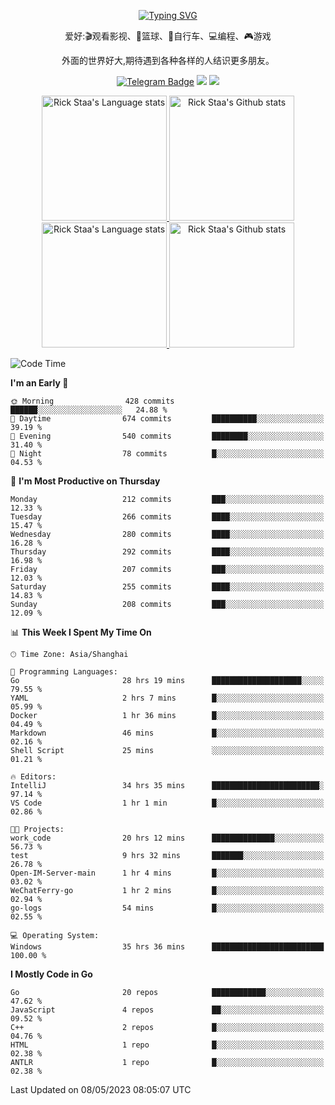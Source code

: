<div align="center"> 

[![Typing SVG](https://readme-typing-svg.herokuapp.com?size=25&duration=2500&color=eeeeee&vCenter=true&width=200&height=40&lines=Hi+there+%F0%9F%91%8B%F0%9F%8F%BB;I'm+DanBai)](https://git.io/typing-svg)

爱好:🎬观看影视、🏀篮球、🚴自行车、💻编程、🎮游戏

外面的世界好大,期待遇到各种各样的人结识更多朋友。

[![Telegram Badge](https://img.shields.io/badge/-Telegram-blue?style=flat&logo=Telegram&logoColor=white)](https://t.me/danbai9420) 
[![](https://img.shields.io/badge/-Blog-brightgreen?style=flat&logo=Blogger&logoColor=white)](https://p00q.cn)
[![](https://img.shields.io/badge/-Email-red?style=flat&logo=Mail.Ru&logoColor=white)](mailto:danbai@88.com)
</div>

<!-- Light Mode -->
<div align="center"> 
<a href="https://github.com/anuraghazra/github-readme-stats#gh-light-mode-only">
<img height=200 src="https://github-readme-stats-git-master-rstaa-rickstaa.vercel.app/api/top-langs/?username=danbai225&layout=compact&langs_count=10&hide_border=1&role=OWNER,COLLABORATOR#gh-light-mode-only" alt="Rick Staa's Language stats" />
</a>
<a href="https://github.com/anuraghazra/github-readme-stats#gh-light-mode-only">
<img height=200 src="https://github-readme-stats-git-master-rstaa-rickstaa.vercel.app/api?username=danbai225&show_icons=true&count_private=true&line_height=28&hide_border=1&include_all_commits=true&card_width=450&role=OWNER,COLLABORATOR&exclude_repo=github-readme-stats#gh-light-mode-only" alt="Rick Staa's Github stats" />
</a>
</div>

<!-- Dark Mode -->
<div align="center"> 
<a href="https://github.com/anuraghazra/github-readme-stats#gh-dark-mode-only">
<img height=200 src="https://github-readme-stats-git-master-rstaa-rickstaa.vercel.app/api/top-langs/?username=danbai225&layout=compact&langs_count=10&hide_border=1&role=OWNER,COLLABORATOR&theme=github_dark#gh-dark-mode-only" alt="Rick Staa's Language stats" />
</a>
<a href="https://github.com/anuraghazra/github-readme-stats#gh-dark-mode-only">
<img height=200 src="https://github-readme-stats-git-master-rstaa-rickstaa.vercel.app/api?username=danbai225&show_icons=true&count_private=true&line_height=28&hide_border=1&include_all_commits=true&card_width=450&role=OWNER,COLLABORATOR&exclude_repo=github-readme-stats&theme=github_dark#gh-dark-mode-only" alt="Rick Staa's Github stats" />
</a>
</div>

<!--START_SECTION:waka-->
![Code Time](http://img.shields.io/badge/Code%20Time-275%20hrs%2050%20mins-blue)

**I'm an Early 🐤** 

```text
🌞 Morning                428 commits         ██████░░░░░░░░░░░░░░░░░░░   24.88 % 
🌆 Daytime                674 commits         ██████████░░░░░░░░░░░░░░░   39.19 % 
🌃 Evening                540 commits         ████████░░░░░░░░░░░░░░░░░   31.40 % 
🌙 Night                  78 commits          █░░░░░░░░░░░░░░░░░░░░░░░░   04.53 % 
```
📅 **I'm Most Productive on Thursday** 

```text
Monday                   212 commits         ███░░░░░░░░░░░░░░░░░░░░░░   12.33 % 
Tuesday                  266 commits         ████░░░░░░░░░░░░░░░░░░░░░   15.47 % 
Wednesday                280 commits         ████░░░░░░░░░░░░░░░░░░░░░   16.28 % 
Thursday                 292 commits         ████░░░░░░░░░░░░░░░░░░░░░   16.98 % 
Friday                   207 commits         ███░░░░░░░░░░░░░░░░░░░░░░   12.03 % 
Saturday                 255 commits         ████░░░░░░░░░░░░░░░░░░░░░   14.83 % 
Sunday                   208 commits         ███░░░░░░░░░░░░░░░░░░░░░░   12.09 % 
```


📊 **This Week I Spent My Time On** 

```text
🕑︎ Time Zone: Asia/Shanghai

💬 Programming Languages: 
Go                       28 hrs 19 mins      ████████████████████░░░░░   79.55 % 
YAML                     2 hrs 7 mins        █░░░░░░░░░░░░░░░░░░░░░░░░   05.99 % 
Docker                   1 hr 36 mins        █░░░░░░░░░░░░░░░░░░░░░░░░   04.49 % 
Markdown                 46 mins             █░░░░░░░░░░░░░░░░░░░░░░░░   02.16 % 
Shell Script             25 mins             ░░░░░░░░░░░░░░░░░░░░░░░░░   01.21 % 

🔥 Editors: 
IntelliJ                 34 hrs 35 mins      ████████████████████████░   97.14 % 
VS Code                  1 hr 1 min          █░░░░░░░░░░░░░░░░░░░░░░░░   02.86 % 

🐱‍💻 Projects: 
work_code                20 hrs 12 mins      ██████████████░░░░░░░░░░░   56.73 % 
test                     9 hrs 32 mins       ███████░░░░░░░░░░░░░░░░░░   26.78 % 
Open-IM-Server-main      1 hr 4 mins         █░░░░░░░░░░░░░░░░░░░░░░░░   03.02 % 
WeChatFerry-go           1 hr 2 mins         █░░░░░░░░░░░░░░░░░░░░░░░░   02.94 % 
go-logs                  54 mins             █░░░░░░░░░░░░░░░░░░░░░░░░   02.55 % 

💻 Operating System: 
Windows                  35 hrs 36 mins      █████████████████████████   100.00 % 
```

**I Mostly Code in Go** 

```text
Go                       20 repos            ████████████░░░░░░░░░░░░░   47.62 % 
JavaScript               4 repos             ██░░░░░░░░░░░░░░░░░░░░░░░   09.52 % 
C++                      2 repos             █░░░░░░░░░░░░░░░░░░░░░░░░   04.76 % 
HTML                     1 repo              █░░░░░░░░░░░░░░░░░░░░░░░░   02.38 % 
ANTLR                    1 repo              █░░░░░░░░░░░░░░░░░░░░░░░░   02.38 % 
```




 Last Updated on 08/05/2023 08:05:07 UTC
<!--END_SECTION:waka-->
